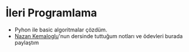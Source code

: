 # İleri Programlama
- Pyhon ile basic algoritmalar çözdüm.
- [Nazan Kemaloglu](https://github.com/nazankemaloglu)'nun dersinde tuttuğum notları ve ödevleri burada paylaştım
